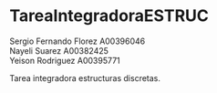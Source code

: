 # TareaIntegradoraESTRUC

Sergio Fernando Florez A00396046 <br>
Nayeli Suarez A00382425 <br>
Yeison Rodriguez A00395771 <br>


Tarea integradora estructuras discretas.
